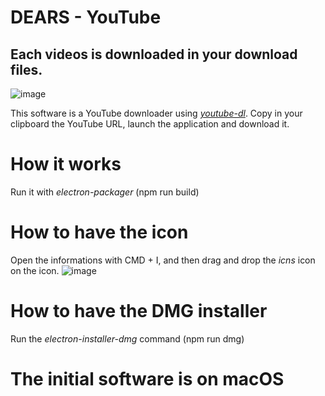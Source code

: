 # DEARS - YouTube
## Each videos is downloaded in your download files.

![image](https://cdn.discordapp.com/attachments/573915112440594432/740867347782565929/Capture_decran_2020-08-06_a_11.40.50.png)

This software is a YouTube downloader using [*youtube-dl*](https://github.com/ytdl-org/youtube-dl).
Copy in your clipboard the YouTube URL, launch the application and download it.

# How it works

Run it with *electron-packager* (npm run build)

# How to have the icon

Open the informations with CMD + I, and then drag and drop the *icns* icon on the icon.
![image](https://cdn.discordapp.com/attachments/573915112440594432/740266008215945417/Capture_decran_2020-08-04_a_19.50.47.png)

# How to have the DMG installer

Run the *electron-installer-dmg* command (npm run dmg)

# The initial software is on macOS
